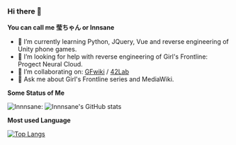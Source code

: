 ### Hi there 👋

**You can call me 莹ちゃん or Innsane**
- 🌱 I’m currently learning Python, JQuery, Vue and reverse engineering of Unity phone games.
- 🤔 I’m looking for help with reverse engineering of Girl's Frontline: Progect Neural Cloud.
- 👯 I’m collaborating on: [GFwiki](http://www.gfwiki.org/) / [42Lab](http://wiki.42lab.cloud/)
- 💬 Ask me about Girl's Frontline series and MediaWiki.


**Some Status of Me**

![Innnsane:](https://count.getloli.com/get/@Innnsane?theme=gelbooru)
![Innnsane's GitHub stats](https://github-readme-stats.vercel.app/api?username=Innnsane&show_icons=true)

**Most used Language**

[![Top Langs](https://github-readme-stats.vercel.app/api/top-langs/?username=Innnsane&layout=compact)](https://github.com/Innnsane/github-readme-stats)
